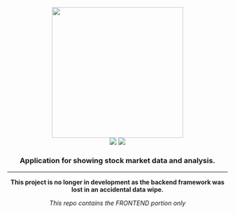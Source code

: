 <div align="center">
<img src="https://i.ibb.co/TRV7JqQ/Plain-Logo-Black.png" width="300px" />
<br />
<a href="../commits/master"><img src="https://img.shields.io/badge/Build-Passed-success?style=for-the-badge"></a>
<a href="/CHANGELOG.md"><img src="https://img.shields.io/badge/Version-1.0.0-red?style=for-the-badge"></a>
<h3>Application for showing stock market data and analysis.</h3>
<hr />
<p><strong>This project is no longer in development as the backend framework was lost in an accidental data wipe.</strong></p>
  <p><em>This repo contains the FRONTEND portion only</em></p>
</div>
